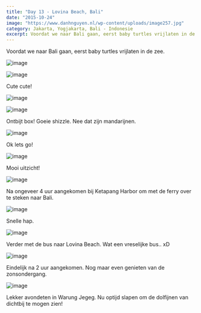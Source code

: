 ```yaml
---
title: "Day 13 - Lovina Beach, Bali"
date: "2015-10-24"
image: "https://www.danhnguyen.nl/wp-content/uploads/image257.jpg"
category: Jakarta, Yogjakarta, Bali - Indonesie
excerpt: Voordat we naar Bali gaan, eerst baby turtles vrijlaten in de zee. Cute cute...
---
```


Voordat we naar Bali gaan, eerst baby turtles vrijlaten in de zee.

![image](https://www.danhnguyen.nl/wp-content/uploads//image247-1024x576.jpg)

![image](https://www.danhnguyen.nl/wp-content/uploads//image248-1024x576.jpg)

Cute cute!

![image](https://www.danhnguyen.nl/wp-content/uploads//image249-1024x576.jpg)

![image](https://www.danhnguyen.nl/wp-content/uploads//image250-1024x576.jpg)

Ontbijt box! Goeie shizzle. Nee dat zijn mandarijnen.

![image](https://www.danhnguyen.nl/wp-content/uploads//image251-1024x576.jpg)

Ok lets go!

![image](https://www.danhnguyen.nl/wp-content/uploads//image253-1024x576.jpg)

Mooi uitzicht!

![image](https://www.danhnguyen.nl/wp-content/uploads//image254-1024x576.jpg)

Na ongeveer 4 uur aangekomen bij Ketapang Harbor om met de ferry over te steken naar Bali.

![image](https://www.danhnguyen.nl/wp-content/uploads//image255-1024x576.jpg)

Snelle hap.

![image](https://www.danhnguyen.nl/wp-content/uploads//image256-1024x576.jpg)

Verder met de bus naar Lovina Beach. Wat een vreselijke bus.. xD

![image](https://www.danhnguyen.nl/wp-content/uploads//image257-1024x576.jpg)

Eindelijk na 2 uur aangekomen. Nog maar even genieten van de zonsondergang.

![image](https://www.danhnguyen.nl/wp-content/uploads//image272-1024x576.jpg)

Lekker avondeten in Warung Jegeg.
Nu optijd slapen om de dolfijnen van dichtbij te mogen zien!
